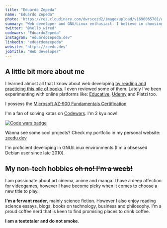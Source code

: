 ```yaml
---
title: "Eduardo Zepeda"
name: "Eduardo Zepeda"
photo: 'https://res.cloudinary.com/dwrscezd2/image/upload/v1690065701/wallhaven-l3z1vl_rh7gs4.jpg'
summary: "Web developer and GNU/Linux enthusiast. I believe in choosing the right tool for the job and that simplicity is the ultimate sophistication. Better done than perfect. I also believe in the goodnesses of cryptocurrencies outside of monetary speculation."
twitter: "@hello_wired"
codewars: "EduardoZepeda"
instagram: "eduardozepeda.dev"
linkedin: "eduardomzepeda"
website: "https://zeedu.dev"
jobTitle: "Web developer"
---
```


## A little bit more about me

I learned almost all that I know about web developing [by reading and practicing this pile of books](en/pages/books-i-read-and-reviews/). I even reviewed some of them. Lately I've been experimenting with online platforms like: [Educative](https://educative.io), [Udemy](https://www.udemy.com/) and Platzi too.

I possess the [Microsoft AZ-900 Fundamentals Certification](https://www.credly.com/badges/17608a52-2cb7-4268-a907-613459559911/public_url)

I'm a fan of solving katas on [Codewars](/en/i-test-chatgpt-with-codewars-coding-challenges/). I'm 2 kyu now!

[![Code wars badge](https://www.codewars.com/users/EduardoZepeda/badges/small)](https://www.codewars.com/users/EduardoZepeda)

Wanna see some cool projects? Check my portfolio in my personal website: [zeedu.dev](https://zeedu.dev)

I'm proficient developing in GNU/Linux environments (I'm a obsessed Debian user since late 2010).

## My non-tech hobbies ~~oh no! I'm a weeb!~~

I am passionate about art cinema, anime and manga. I have a deep affection for videogames, however I have become picky when it comes to choose a new title to play. 

**I'm a fervant reader**, mainly science fiction. However I also enjoy reading science essays, blogs, books on technology, business and philosophy. I'm a proud coffee nerd that is keen to find promising places to drink coffee.

**I am a teetotaler and do not smoke**.
